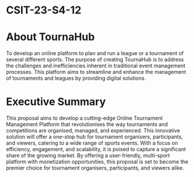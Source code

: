 # CSIT-23-S4-12

# About TournaHub
To develop an online platform to plan and run a league or a tournament of several different sports.
The purpose of creating TournaHub is to address the challenges and inefficiencies inherent in traditional event management processes. 
This platform aims to streamline and enhance the management of tournaments and leagues by providing digital solutions.

# Executive Summary
This proposal aims to develop a cutting-edge Online Tournament Management Platform that revolutionises the way tournaments and competitions are organised, managed, and experienced. This innovative solution will offer a one-stop hub for tournament organisers, participants, and viewers, catering to a wide range of sports events. With a focus on efficiency, engagement, and scalability, it is poised to capture a significant share of the growing market. By offering a user-friendly, multi-sport platform with monetization opportunities, this proposal is set to become the premier choice for tournament organisers, participants, and viewers alike.
